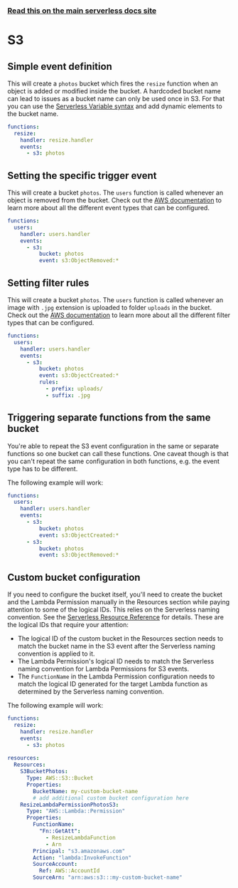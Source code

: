<!--
title: Serverless Framework - AWS Lambda Events - S3
menuText: S3
menuOrder: 3
description:  Setting up AWS S3 Events with AWS Lambda via the Serverless Framework
layout: Doc
-->

<!-- DOCS-SITE-LINK:START automatically generated  -->
### [Read this on the main serverless docs site](https://www.serverless.com/framework/docs/providers/aws/events/s3)
<!-- DOCS-SITE-LINK:END -->

# S3

## Simple event definition

This will create a `photos` bucket which fires the `resize` function when an object is added or modified inside the bucket. A hardcoded bucket name can lead to issues as a bucket name can only be used once in S3. For that you can use the [Serverless Variable syntax](../guide/variables.md) and add dynamic elements to the bucket name.

```yaml
functions:
  resize:
    handler: resize.handler
    events:
      - s3: photos
```

## Setting the specific trigger event

This will create a bucket `photos`. The `users` function is called whenever an object is removed from the bucket. Check out the [AWS documentation](http://docs.aws.amazon.com/AmazonS3/latest/dev/NotificationHowTo.html#notification-how-to-event-types-and-destinations) to learn more about all the different event types that can be configured.

```yaml
functions:
  users:
    handler: users.handler
    events:
      - s3:
          bucket: photos
          event: s3:ObjectRemoved:*
```

## Setting filter rules

This will create a bucket `photos`. The `users` function is called whenever an image with `.jpg` extension is uploaded to folder `uploads` in the bucket. Check out the [AWS documentation](http://docs.aws.amazon.com/AmazonS3/latest/dev/NotificationHowTo.html#notification-how-to-filtering) to learn more about all the different filter types that can be configured.

```yaml
functions:
  users:
    handler: users.handler
    events:
      - s3:
          bucket: photos
          event: s3:ObjectCreated:*
          rules:
            - prefix: uploads/
            - suffix: .jpg
```

## Triggering separate functions from the same bucket

You're able to repeat the S3 event configuration in the same or separate functions so one bucket can call these functions. One caveat though is that you can't repeat the same configuration in both functions, e.g. the event type has to be different.

The following example will work:

```yaml
functions:
  users:
    handler: users.handler
    events:
      - s3:
          bucket: photos
          event: s3:ObjectCreated:*
      - s3:
          bucket: photos
          event: s3:ObjectRemoved:*
```

## Custom bucket configuration

If you need to configure the bucket itself, you'll need to create the bucket and the Lambda Permission manually in
the Resources section while paying attention to some of the logical IDs. This relies on the Serverless naming convention. See the [Serverless Resource Reference](../guide/resources/#aws-cloudformation-resource-reference) for details. These are the logical IDs that require your attention:
- The logical ID of the custom bucket in the Resources section needs to match the bucket name in the S3 event after the Serverless naming convention is applied to it.
- The Lambda Permission's logical ID needs to match the Serverless naming convention for Lambda Permissions for S3 events.
- The `FunctionName` in the Lambda Permission configuration needs to match the logical ID generated for the target Lambda function as determined by the Serverless naming convention.

The following example will work:

```yaml
functions:
  resize:
    handler: resize.handler
    events:
      - s3: photos
      
resources:
  Resources:
    S3BucketPhotos:
      Type: AWS::S3::Bucket
      Properties:
        BucketName: my-custom-bucket-name
        # add additional custom bucket configuration here
    ResizeLambdaPermissionPhotosS3:
      Type: "AWS::Lambda::Permission"
      Properties:
        FunctionName:
          "Fn::GetAtt":
            - ResizeLambdaFunction
            - Arn
        Principal: "s3.amazonaws.com"
        Action: "lambda:InvokeFunction"
        SourceAccount:
          Ref: AWS::AccountId
        SourceArn: "arn:aws:s3:::my-custom-bucket-name"
```
